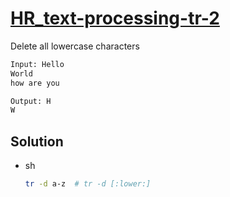 # [HR_text-processing-tr-2](https://www.hackerrank.com/challenges/text-processing-tr-2)

Delete all lowercase characters

```txt
Input: Hello
World
how are you

Output: H
W
```

## Solution

* sh

  ```sh
  tr -d a-z  # tr -d [:lower:]
  ```
